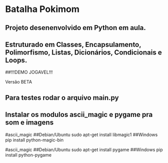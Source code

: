 # Batalha Pokimom

## Projeto desenenvolvido em Python em aula.

## Estruturado em Classes, Encapsulamento, Polimorfismo, Listas, Dicionários, Condicionais e Loops.

##!!!DEMO JOGAVEL!!!

Versão BETA

## Para testes rodar o arquivo main.py

## Instalar os modulos ascii_magic e pygame pra som e imagens

#ascii_magic
##Debian/Ubuntu
sudo apt-get install libmagic1
##Windows
pip install python-magic-bin

#ascii_magic
##Debian/Ubuntu
sudo apt-get install pygame
##Windows
pip install python-pygame
